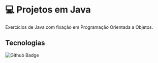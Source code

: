 # :computer: Projetos em Java
Exercícios de Java com fixação em Programação Orientada a Objetos.

## Tecnologias 
![Github Badge](https://img.shields.io/badge/Java-ED8B00?style=for-the-badge&logo=java&logoColor=white)
